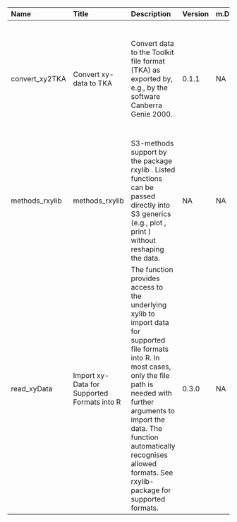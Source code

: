 

| Name           | Title                                       | Description                                                                                                                                                                                                                                                                                        | Version | m.Date | m.Time | Author                                                                                                                                                      | Citation                                                                                                                                                                                                                                               |
|:---------------|:--------------------------------------------|:---------------------------------------------------------------------------------------------------------------------------------------------------------------------------------------------------------------------------------------------------------------------------------------------------|:--------|:-------|:-------|:------------------------------------------------------------------------------------------------------------------------------------------------------------|:-------------------------------------------------------------------------------------------------------------------------------------------------------------------------------------------------------------------------------------------------------|
| convert_xy2TKA | Convert xy-data to TKA                      | Convert data to the Toolkit file format (TKA) as exported by, e.g., by the software Canberra Genie 2000.                                                                                                                                                                                           | 0.1.1   | NA     | NA     | Sebastian Kreutzer, Institute of Geography, Universität Heidelberg, Germany -                                                                            | Kreutzer, S., 2022. convert_xy2TKA(): Convert xy-data to TKA. Function version 0.1.1. In: Kreutzer, S., Friedrich, J., 2022. rxylib: Import XY-Data into R . R package version 0.2.8. https://github.com/R-Lum/rxylib                                  |
| methods_rxylib | methods_rxylib                              | S3-methods support by the package  rxylib . Listed functions can be passed directly into S3 generics (e.g.,  plot ,  print ) without reshaping the data.                                                                                                                                           | NA      | NA     | NA     | NA                                                                                                                                                          | NA                                                                                                                                                                                                                                                     |
| read_xyData    | Import xy-Data for Supported Formats into R | The function provides access to the underlying  xylib  to import data for supported file formats into R. In most cases, only the file path is needed with further arguments to import the data. The function automatically recognises allowed formats. See  rxylib-package  for supported formats. | 0.3.0   | NA     | NA     | Sebastian Kreutzer, IRAMAT-CRP2A, UMR 5060, CNRS - Université Bordeaux Montaigne (France), Johannes Friedrich, -  University of Bayreuth (Germany) -  | Kreutzer, S., Friedrich, J., 2022. read_xyData(): Import xy-Data for Supported Formats into R. Function version 0.3.0. In: Kreutzer, S., Friedrich, J., 2022. rxylib: Import XY-Data into R . R package version 0.2.8. https://github.com/R-Lum/rxylib |

